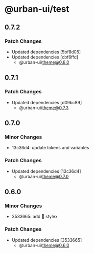 # @urban-ui/test

## 0.7.2

### Patch Changes

- Updated dependencies [5bf8d05]
- Updated dependencies [cbf6ffd]
  - @urban-ui/theme@0.8.0

## 0.7.1

### Patch Changes

- Updated dependencies [d09bc89]
  - @urban-ui/theme@0.7.3

## 0.7.0

### Minor Changes

- 13c36d4: update tokens and variables

### Patch Changes

- Updated dependencies [13c36d4]
  - @urban-ui/theme@0.7.0

## 0.6.0

### Minor Changes

- 3533665: add :rocket: stylex

### Patch Changes

- Updated dependencies [3533665]
  - @urban-ui/theme@0.6.0
